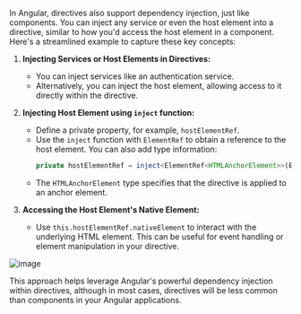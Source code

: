 In Angular, directives also support dependency injection, just like components. You can inject any service or even the host element into a directive, similar to how you'd access the host element in a component. Here's a streamlined example to capture these key concepts:

1. **Injecting Services or Host Elements in Directives:**
   - You can inject services like an authentication service.
   - Alternatively, you can inject the host element, allowing access to it directly within the directive.

2. **Injecting Host Element using `inject` function:**
   - Define a private property, for example, `hostElementRef`.
   - Use the `inject` function with `ElementRef` to obtain a reference to the host element. You can also add type information:
     ```typescript
     private hostElementRef = inject<ElementRef<HTMLAnchorElement>>(ElementRef);
     ```
   - The `HTMLAnchorElement` type specifies that the directive is applied to an anchor element.

3. **Accessing the Host Element's Native Element:**
   - Use `this.hostElementRef.nativeElement` to interact with the underlying HTML element. This can be useful for event handling or element manipulation in your directive.



![image](https://github.com/user-attachments/assets/760612ff-1a23-427f-8d62-c39cb4de15fe)


This approach helps leverage Angular's powerful dependency injection within directives, although in most cases, directives will be less common than components in your Angular applications.
